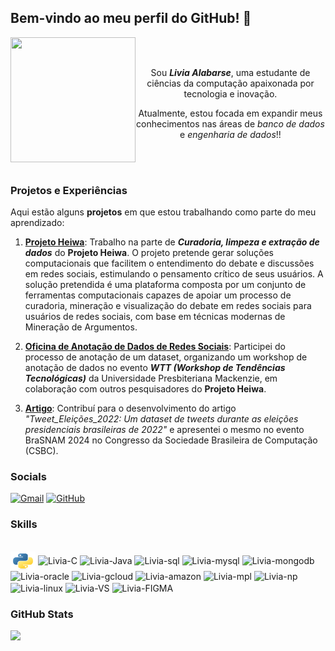 ## Bem-vindo ao meu perfil do GitHub! 👋


<img align="left" src="https://cdn.discordapp.com/attachments/1282017271740498007/1282023683799384205/gifmaker_me_2.gif?ex=66ddd919&is=66dc8799&hm=55e75b7102e6e958815091b25c943e9a61102b140443e0043d516d63d598e41a" width="200" height="200" />

<br><br>

<p align="center"> Sou <em><strong>Livia Alabarse</strong></em>, uma estudante de ciências da computação apaixonada por tecnologia e inovação. </p>
<p align="center"> Atualmente, estou focada em expandir meus conhecimentos nas áreas de <em>banco de dados</em> e <em>engenharia de dados</em>!! </p>
 

<br><br>

### Projetos e Experiências
Aqui estão alguns **projetos** em que estou trabalhando como parte do meu aprendizado:

1. **[Projeto Heiwa](https://heiwa-website.vercel.app/)**:
Trabalho na parte de ***Curadoria, limpeza e extração de dados*** do **Projeto Heiwa**. O projeto pretende gerar soluções computacionais que facilitem o entendimento do debate e discussões em redes sociais, estimulando o pensamento crítico de seus usuários. A solução pretendida é uma plataforma composta por um conjunto de ferramentas computacionais capazes de apoiar um processo de curadoria, mineração e visualização do debate em redes sociais para usuários de redes sociais, com base em técnicas modernas de Mineração de Argumentos.

2. **[Oficina de Anotação de Dados de Redes Sociais](https://heiwa-website.vercel.app/)**:
   Participei do processo de anotação de um dataset, organizando um workshop de anotação de dados no evento ***WTT (Workshop de Tendências Tecnológicas)*** da Universidade Presbiteriana Mackenzie, em colaboração com outros pesquisadores do **Projeto Heiwa**.

3. **[Artigo](https://sol.sbc.org.br/index.php/brasnam/article/view/29343/29148)**:
Contribuí para o desenvolvimento do artigo *"Tweet_Eleições_2022: Um dataset de tweets durante as eleições presidenciais brasileiras de 2022"* e apresentei o mesmo no evento BraSNAM 2024 no Congresso da Sociedade Brasileira de Computação (CSBC). 


### Socials

[![Gmail](https://img.shields.io/badge/Gmail-D14836?style=for-the-badge&logo=gmail&logoColor=white)](mailto:liviaalabarse@gmail.com)
[![GitHub](https://img.shields.io/badge/LinkedIn-0077B5?style=for-the-badge&logo=linkedin&logoColor=white)](https://www.linkedin.com/in/livia-alabarse/)


### Skills
<div style="display: inline_block"><br>
  <img align="center" alt="Livia-Python" height="30" width="40" src="https://raw.githubusercontent.com/devicons/devicon/master/icons/python/python-original.svg">
  <img align="center" alt="Livia-C" height="30" width="40" src="https://cdn.jsdelivr.net/gh/devicons/devicon@latest/icons/c/c-original.svg"/>
  <img align="center" alt="Livia-Java" height="30" width="40" src="https://cdn.jsdelivr.net/gh/devicons/devicon@latest/icons/java/java-original.svg"/>

  <img align="center" alt="Livia-sql" height="30" width="40" src="https://cdn.jsdelivr.net/gh/devicons/devicon@latest/icons/azuresqldatabase/azuresqldatabase-original.svg"/>
  <img align="center" alt="Livia-mysql" height="30" width="40" src="https://cdn.jsdelivr.net/gh/devicons/devicon@latest/icons/mysql/mysql-original.svg"/>
  <img align="center" alt="Livia-mongodb" height="30" width="40" src="https://cdn.jsdelivr.net/gh/devicons/devicon@latest/icons/mongodb/mongodb-original.svg"/>
  <img align="center" alt="Livia-oracle" height="30" width="40" src="https://cdn.jsdelivr.net/gh/devicons/devicon@latest/icons/oracle/oracle-original.svg"/>
  <img align="center" alt="Livia-gcloud" height="30" width="40" src="https://cdn.jsdelivr.net/gh/devicons/devicon@latest/icons/googlecloud/googlecloud-original.svg"/>

  
  <img align="center" alt="Livia-amazon" height="30" width="40" src="https://cdn.jsdelivr.net/gh/devicons/devicon@latest/icons/amazonwebservices/amazonwebservices-original-wordmark.svg"/> 
  <img align="center" alt="Livia-mpl" height="30" width="40" src="https://cdn.jsdelivr.net/gh/devicons/devicon@latest/icons/matplotlib/matplotlib-plain.svg"/> 
  <img align="center" alt="Livia-np" height="30" width="40" src="https://cdn.jsdelivr.net/gh/devicons/devicon@latest/icons/numpy/numpy-original.svg"/> 
  
 


  <img align="center" alt="Livia-linux" height="30" width="40" src="https://cdn.jsdelivr.net/gh/devicons/devicon@latest/icons/linux/linux-original.svg"/>
  <img align="center" alt="Livia-VS" height="30" width="40" src="https://cdn.jsdelivr.net/gh/devicons/devicon@latest/icons/vscode/vscode-original.svg"/>
  <img align="center" alt="Livia-FIGMA" height="30" width="40" src="https://cdn.jsdelivr.net/gh/devicons/devicon@latest/icons/figma/figma-original.svg"/>
         
</div>



### GitHub Stats
<div>
  <a href="https://github.com/lihviaa">
  <a> <img height="180em" src="https://github-readme-stats.vercel.app/api/top-langs/?username=nicolasmelnik&layout=compact&theme=dark#gh-dark-mode-only"/></a>
</div>

